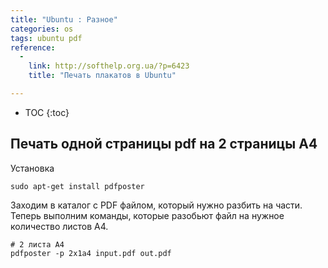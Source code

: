 ```yaml
---
title: "Ubuntu : Разное"
categories: os
tags: ubuntu pdf
reference:
  -
    link: http://softhelp.org.ua/?p=6423
    title: "Печать плакатов в Ubuntu"

---
```


* TOC 
{:toc}

## Печать одной страницы pdf на 2 страницы A4

Установка
```
sudo apt-get install pdfposter
```

Заходим в каталог с PDF файлом, который нужно разбить на части.
Теперь выполним команды, которые разобьют файл на нужное количество листов А4.

<pre><code class="shell"># 2 листа А4
pdfposter -p 2x1a4 input.pdf out.pdf
</code></pre>
